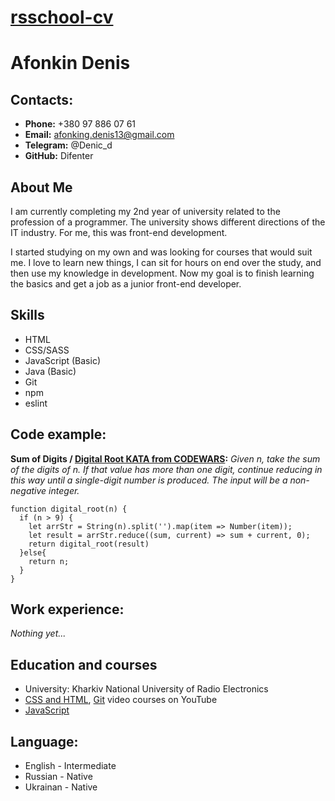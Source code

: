 # __[rsschool-cv](#)__
# __Afonkin Denis__

## __Contacts:__
- __Phone:__ +380 97 886 07 61
- __Email:__ afonking.denis13@gmail.com
- __Telegram:__ @Denic_d
- __GitHub:__ Difenter

## __About Me__
I am currently completing my 2nd year of university related to the profession of a programmer. 
The university shows different directions of the IT industry. For me, this was front-end development.

I started studying on my own and was looking for courses that would suit me. I love to learn new things,
I can sit for hours on end over the study, and then use my knowledge in development. 
Now my goal is to finish learning the basics and get a job as a junior front-end developer.

## __Skills__
- HTML
- CSS/SASS
- JavaScript (Basic)
- Java (Basic)
- Git
- npm
- eslint

## __Code example:__
__Sum of Digits /  [Digital Root KATA from CODEWARS](https://www.codewars.com/kata/541c8630095125aba6000c00/javascript):__ _Given n, take the sum of the digits of n. 
If that value has more than one digit, continue reducing in this way until a single-digit number is produced. 
The input will be a non-negative integer._
```
function digital_root(n) {
  if (n > 9) {
    let arrStr = String(n).split('').map(item => Number(item));
    let result = arrStr.reduce((sum, current) => sum + current, 0);
    return digital_root(result)
  }else{
    return n;
  }
}
```

## __Work experience:__

_Nothing yet..._

## __Education and courses__
- University: Kharkiv National University of Radio Electronics
- [CSS and HTML](https://www.youtube.com/watch?v=BsQd9uOHjMM&list=PLM6XATa8CAG4uCli-pMvuvwj46UaQoqIc), [Git](https://www.youtube.com/watch?v=6i0Wg-Pohg8) video courses on YouTube
- [JavaScript](https://uk.javascript.info/formdata?map)

## __Language:__
- English - Intermediate
- Russian - Native
- Ukrainan - Native
